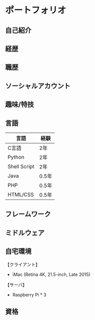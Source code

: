 # ポートフォリオ

## 自己紹介

## 経歴

## 職歴

## ソーシャルアカウント

## 趣味/特技

## 言語

| 言語 | 経験 |
----|---- 
| C言語  | 2年 |
| Python | 2年 |
| Shell Script | 2年
| Java   | 0.5年|
| PHP    | 0.5年|
| HTML/CSS | 0.5年|

## フレームワーク

## ミドルウェア

## 自宅環境
【クライアント】
* iMac (Retina 4K, 21.5-inch, Late 2015)
 
【サーバ】
* Raspberry Pi * 3


## 資格
